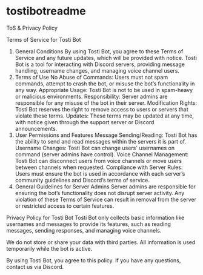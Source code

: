 # tostibotreadme
ToS &amp; Privacy Policy

Terms of Service for Tosti Bot
1. General Conditions
By using Tosti Bot, you agree to these Terms of Service and any future updates, which will be provided with notice.
Tosti Bot is a tool for interacting with Discord servers, providing message handling, username changes, and managing voice channel users.
2. Terms of Use
No Abuse of Commands: Users must not spam commands, attempt to crash the bot, or misuse the bot’s functionality in any way.
Appropriate Usage: Tosti Bot is not to be used in spam-heavy or malicious environments.
Responsibility: Server admins are responsible for any misuse of the bot in their server.
Modification Rights: Tosti Bot reserves the right to remove access to users or servers that violate these terms.
Updates: These terms may be updated at any time, with notice given through the support server or Discord announcements.
3. User Permissions and Features
Message Sending/Reading: Tosti Bot has the ability to send and read messages within the servers it is part of.
Username Changes: Tosti Bot can change users' usernames on command (server admins have control).
Voice Channel Management: Tosti Bot can disconnect users from voice channels or move users between channels when requested.
Compliance with Server Rules: Users must ensure the bot is used in accordance with each server’s community guidelines and Discord’s terms of service.
4. General Guidelines for Server Admins
Server admins are responsible for ensuring the bot’s functionality does not disrupt server activity.
Any violation of these Terms of Service can result in removal from the server or restricted access to certain features.



Privacy Policy for Tosti Bot
Tosti Bot only collects basic information like usernames and messages to provide its features, such as reading messages, sending responses, and managing voice channels.

We do not store or share your data with third parties. All information is used temporarily while the bot is active.

By using Tosti Bot, you agree to this policy. If you have any questions, contact us via Discord.
